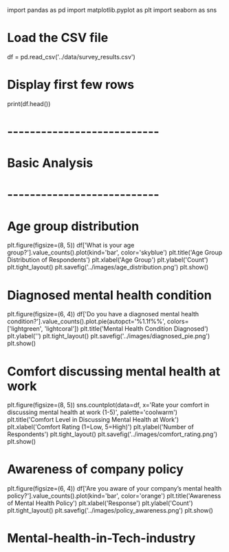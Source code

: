 import pandas as pd
import matplotlib.pyplot as plt
import seaborn as sns

# Load the CSV file
df = pd.read_csv('../data/survey_results.csv')

# Display first few rows
print(df.head())

# ---------------------------
# Basic Analysis
# ---------------------------

# Age group distribution
plt.figure(figsize=(8, 5))
df['What is your age group?'].value_counts().plot(kind='bar', color='skyblue')
plt.title('Age Group Distribution of Respondents')
plt.xlabel('Age Group')
plt.ylabel('Count')
plt.tight_layout()
plt.savefig('../images/age_distribution.png')
plt.show()

# Diagnosed mental health condition
plt.figure(figsize=(6, 4))
df['Do you have a diagnosed mental health condition?'].value_counts().plot.pie(autopct='%1.1f%%', colors=['lightgreen', 'lightcoral'])
plt.title('Mental Health Condition Diagnosed')
plt.ylabel('')
plt.tight_layout()
plt.savefig('../images/diagnosed_pie.png')
plt.show()

# Comfort discussing mental health at work
plt.figure(figsize=(8, 5))
sns.countplot(data=df, x='Rate your comfort in discussing mental health at work (1-5)', palette='coolwarm')
plt.title('Comfort Level in Discussing Mental Health at Work')
plt.xlabel('Comfort Rating (1=Low, 5=High)')
plt.ylabel('Number of Respondents')
plt.tight_layout()
plt.savefig('../images/comfort_rating.png')
plt.show()

# Awareness of company policy
plt.figure(figsize=(6, 4))
df['Are you aware of your company’s mental health policy?'].value_counts().plot(kind='bar', color='orange')
plt.title('Awareness of Mental Health Policy')
plt.xlabel('Response')
plt.ylabel('Count')
plt.tight_layout()
plt.savefig('../images/policy_awareness.png')
plt.show()
# Mental-health-in-Tech-industry
